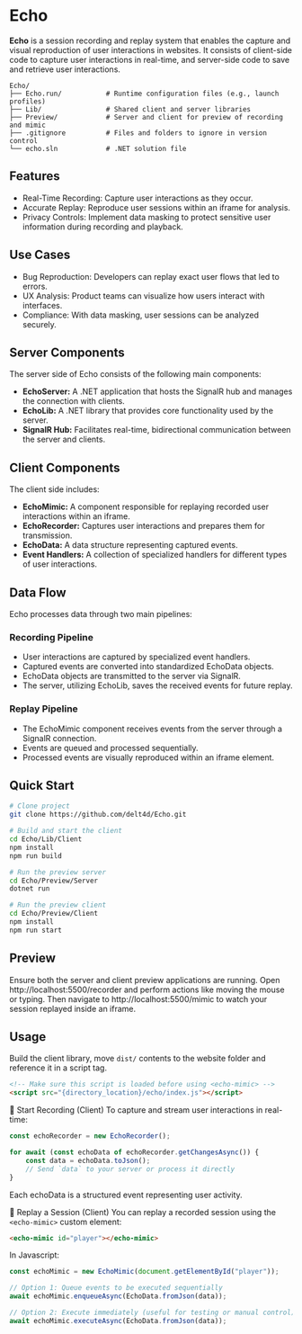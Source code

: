 ﻿# Echo

**Echo** is a session recording and replay system that enables the capture and visual reproduction of user interactions in websites.
It consists of client-side code to capture user interactions in real-time, and server-side code to save and retrieve user interactions.

```
Echo/
├── Echo.run/           # Runtime configuration files (e.g., launch profiles)
├── Lib/                # Shared client and server libraries
├── Preview/            # Server and client for preview of recording and mimic
├── .gitignore          # Files and folders to ignore in version control
└── echo.sln            # .NET solution file
```

## Features
- Real-Time Recording: Capture user interactions as they occur.
- Accurate Replay: Reproduce user sessions within an iframe for analysis.
- Privacy Controls: Implement data masking to protect sensitive user information during recording and playback.

## Use Cases
- Bug Reproduction: Developers can replay exact user flows that led to errors.
- UX Analysis: Product teams can visualize how users interact with interfaces.
- Compliance: With data masking, user sessions can be analyzed securely.

## Server Components
The server side of Echo consists of the following main components:

- **EchoServer:** A .NET application that hosts the SignalR hub and manages the connection with clients.
- **EchoLib:** A .NET library that provides core functionality used by the server. 
- **SignalR Hub:** Facilitates real-time, bidirectional communication between the server and clients.

## Client Components
The client side includes:

- **EchoMimic:** A component responsible for replaying recorded user interactions within an iframe.
- **EchoRecorder:** Captures user interactions and prepares them for transmission.
- **EchoData:** A data structure representing captured events.
- **Event Handlers:** A collection of specialized handlers for different types of user interactions.

## Data Flow
Echo processes data through two main pipelines:

### Recording Pipeline
- User interactions are captured by specialized event handlers.
- Captured events are converted into standardized EchoData objects.
- EchoData objects are transmitted to the server via SignalR.
- The server, utilizing EchoLib, saves the received events for future replay.

### Replay Pipeline
- The EchoMimic component receives events from the server through a SignalR connection.
- Events are queued and processed sequentially.
- Processed events are visually reproduced within an iframe element.

## Quick Start

```bash
# Clone project
git clone https://github.com/delt4d/Echo.git

# Build and start the client
cd Echo/Lib/Client
npm install
npm run build

# Run the preview server
cd Echo/Preview/Server
dotnet run

# Run the preview client
cd Echo/Preview/Client
npm install
npm run start
```

## Preview
Ensure both the server and client preview applications are running.
Open http://localhost:5500/recorder and perform actions like moving the mouse or typing.
Then navigate to http://localhost:5500/mimic to watch your session replayed inside an iframe.

## Usage
Build the client library, move `dist/` contents to the website folder and reference it in a script tag.
```html
<!-- Make sure this script is loaded before using <echo-mimic> -->
<script src="{directory_location}/echo/index.js"></script>
```

🎥 Start Recording (Client)
To capture and stream user interactions in real-time:

```javascript
const echoRecorder = new EchoRecorder();

for await (const echoData of echoRecorder.getChangesAsync()) {
    const data = echoData.toJson();
    // Send `data` to your server or process it directly
}
```
Each echoData is a structured event representing user activity.

🔁 Replay a Session (Client)
You can replay a recorded session using the `<echo-mimic>` custom element:
```html
<echo-mimic id="player"></echo-mimic>
```

In Javascript:

```javascript
const echoMimic = new EchoMimic(document.getElementById("player"));

// Option 1: Queue events to be executed sequentially
await echoMimic.enqueueAsync(EchoData.fromJson(data));

// Option 2: Execute immediately (useful for testing or manual control)
await echoMimic.executeAsync(EchoData.fromJson(data));
```